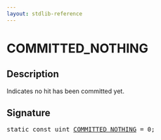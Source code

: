 ```yaml
---
layout: stdlib-reference
---
```


# COMMITTED_NOTHING

## Description

Indicates no hit has been committed yet.


## Signature
<pre>
<span class='code_keyword'>static</span> <span class='code_keyword'>const</span> <span class="code_keyword">uint</span> <a href="/stdlib-reference/global-decls/committed_nothing-012345678abcdefg" class="code_var">COMMITTED_NOTHING</a> = 0;
</pre>

